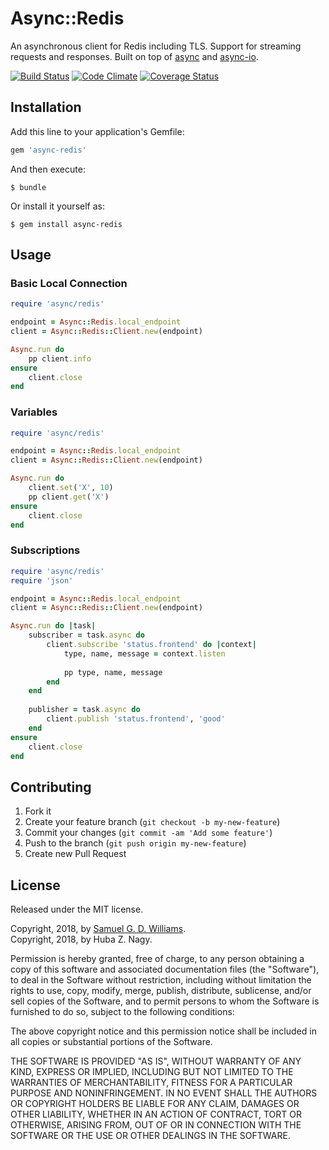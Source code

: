 # Async::Redis

An asynchronous client for Redis including TLS. Support for streaming requests and responses. Built on top of [async] and [async-io].

[![Build Status](https://secure.travis-ci.org/socketry/async-redis.svg)](https://travis-ci.org/socketry/async-redis)
[![Code Climate](https://codeclimate.com/github/socketry/async-redis.svg)](https://codeclimate.com/github/socketry/async-redis)
[![Coverage Status](https://coveralls.io/repos/socketry/async-redis/badge.svg)](https://coveralls.io/r/socketry/async-redis)

[async]: https://github.com/socketry/async
[async-io]: https://github.com/socketry/async-io

## Installation

Add this line to your application's Gemfile:

```ruby
gem 'async-redis'
```

And then execute:

	$ bundle

Or install it yourself as:

	$ gem install async-redis

## Usage

### Basic Local Connection

```ruby
require 'async/redis'

endpoint = Async::Redis.local_endpoint
client = Async::Redis::Client.new(endpoint)

Async.run do
	pp client.info
ensure
	client.close
end
```

### Variables

```ruby
require 'async/redis'

endpoint = Async::Redis.local_endpoint
client = Async::Redis::Client.new(endpoint)

Async.run do
	client.set('X', 10)
	pp client.get('X')
ensure
	client.close
end
```

### Subscriptions

```ruby
require 'async/redis'
require 'json'

endpoint = Async::Redis.local_endpoint
client = Async::Redis::Client.new(endpoint)

Async.run do |task|
	subscriber = task.async do
		client.subscribe 'status.frontend' do |context|
			type, name, message = context.listen
			
			pp type, name, message
		end
	end
	
	publisher = task.async do
		client.publish 'status.frontend', 'good'
	end
ensure
	client.close
end
```

## Contributing

1. Fork it
2. Create your feature branch (`git checkout -b my-new-feature`)
3. Commit your changes (`git commit -am 'Add some feature'`)
4. Push to the branch (`git push origin my-new-feature`)
5. Create new Pull Request

## License

Released under the MIT license.

Copyright, 2018, by [Samuel G. D. Williams](http://www.codeotaku.com/samuel-williams).  
Copyright, 2018, by Huba Z. Nagy.  

Permission is hereby granted, free of charge, to any person obtaining a copy
of this software and associated documentation files (the "Software"), to deal
in the Software without restriction, including without limitation the rights
to use, copy, modify, merge, publish, distribute, sublicense, and/or sell
copies of the Software, and to permit persons to whom the Software is
furnished to do so, subject to the following conditions:

The above copyright notice and this permission notice shall be included in
all copies or substantial portions of the Software.

THE SOFTWARE IS PROVIDED "AS IS", WITHOUT WARRANTY OF ANY KIND, EXPRESS OR
IMPLIED, INCLUDING BUT NOT LIMITED TO THE WARRANTIES OF MERCHANTABILITY,
FITNESS FOR A PARTICULAR PURPOSE AND NONINFRINGEMENT. IN NO EVENT SHALL THE
AUTHORS OR COPYRIGHT HOLDERS BE LIABLE FOR ANY CLAIM, DAMAGES OR OTHER
LIABILITY, WHETHER IN AN ACTION OF CONTRACT, TORT OR OTHERWISE, ARISING FROM,
OUT OF OR IN CONNECTION WITH THE SOFTWARE OR THE USE OR OTHER DEALINGS IN
THE SOFTWARE.
